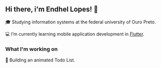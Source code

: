 ## Hi there, i'm Endhel Lopes! 👋

:mortar_board: Studying information systems at the federal university of Ouro Preto.

:computer: I’m currently learning mobile application development in [Flutter](https://flutter.dev/docs).

### What I'm working on

:iphone: Building an animated Todo List.


<!--
**endhel/endhel** is a ✨ _special_ ✨ repository because its `README.md` (this file) appears on your GitHub profile.

Here are some ideas to get you started:

- 🔭 I’m currently working on ...
- 🌱 I’m currently learning ...
- 👯 I’m looking to collaborate on ...
- 🤔 I’m looking for help with ...
- 💬 Ask me about ...
- 📫 How to reach me: ...
- 😄 Pronouns: ...
- ⚡ Fun fact: ...
-->
